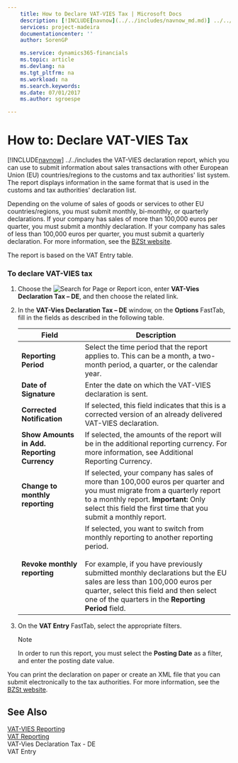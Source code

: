 ```yaml
---
    title: How to Declare VAT-VIES Tax | Microsoft Docs
    description: [!INCLUDE[navnow](../../includes/navnow_md.md)] ../../includes the VAT-VIES declaration report, which you can use to submit information about sales transactions with other European Union (EU) countries/regions to the customs and tax authorities' list system. The report displays information in the same format that is used in the customs and tax authorities' declaration list.
    services: project-madeira
    documentationcenter: ''
    author: SorenGP

    ms.service: dynamics365-financials
    ms.topic: article
    ms.devlang: na
    ms.tgt_pltfrm: na
    ms.workload: na
    ms.search.keywords:
    ms.date: 07/01/2017
    ms.author: sgroespe

---
```

# How to: Declare VAT-VIES Tax
[!INCLUDE[navnow](../../includes/navnow_md.md)] ../../includes the VAT-VIES declaration report, which you can use to submit information about sales transactions with other European Union (EU) countries/regions to the customs and tax authorities' list system. The report displays information in the same format that is used in the customs and tax authorities' declaration list.  
  
 Depending on the volume of sales of goods or services to other EU countries/regions, you must submit monthly, bi-monthly, or quarterly declarations. If your company has sales of more than 100,000 euros per quarter, you must submit a monthly declaration. If your company has sales of less than 100,000 euros per quarter, you must submit a quarterly declaration. For more information, see the [BZSt website](http://go.microsoft.com/fwlink/?LinkId=204368).  
  
 The report is based on the VAT Entry table.  
  
### To declare VAT-VIES tax  
  
1.  Choose the ![Search for Page or Report](media/ui-search/search_small.png "Search for Page or Report icon") icon, enter **VAT-Vies Declaration Tax – DE**, and then choose the related link.  
  
2.  In the **VAT-Vies Declaration Tax – DE** window, on the **Options** FastTab, fill in the fields as described in the following table.  
  
    |Field|Description|  
    |---------------------------------|---------------------------------------|  
    |**Reporting Period**|Select the time period that the report applies to. This can be a month, a two-month period, a quarter, or the calendar year.|  
    |**Date of Signature**|Enter the date on which the VAT-VIES declaration is sent.|  
    |**Corrected Notification**|If selected, this field indicates that this is a corrected version of an already delivered VAT-VIES declaration.|  
    |**Show Amounts in Add. Reporting Currency**|If selected, the amounts of the report will be in the additional reporting currency. For more information, see Additional Reporting Currency.|  
    |**Change to monthly reporting**|If selected, your company has sales of more than 100,000 euros per quarter and you must migrate from a quarterly report to a monthly report. **Important:**  Only select this field the first time that you submit a monthly report.|  
    |**Revoke monthly reporting**|If selected, you want to switch from monthly reporting to another reporting period.<br /><br /> For example, if you have previously submitted monthly declarations but the EU sales are less than 100,000 euros per quarter, select this field and then select one of the quarters in the **Reporting Period** field.|  
  
3.  On the **VAT Entry** FastTab, select the appropriate filters.  
  
    > [!NOTE]  
    >  In order to run this report, you must select the **Posting Date** as a filter, and enter the posting date value.  
  
 You can print the declaration on paper or create an XML file that you can submit electronically to the tax authorities. For more information, see the [BZSt website](http://go.microsoft.com/fwlink/?LinkId=204368).  
  
## See Also  
 [VAT-VIES Reporting](../Denmark/vat-vies-reporting.md)   
 [VAT Reporting](vat-reporting.md)   
 VAT-Vies Declaration Tax - DE   
 VAT Entry